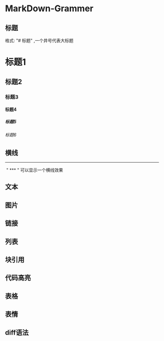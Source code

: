 # MarkDown-Grammer
## 标题
格式: "# 标题" ,一个井号代表大标题
# 标题1
## 标题2
### 标题3
#### 标题4
##### 标题5
###### 标题6
## 横线  
  ***
  " *** " 可以显示一个横线效果
## 文本
## 图片
## 链接
## 列表
## 块引用
## 代码高亮
## 表格
## 表情
## diff语法
